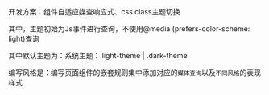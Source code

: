 开发方案：组件自适应媒查响应式、css.class主题切换

其中，主题初始为Js事件进行查询，不使用@media (prefers-color-scheme: light)查询

其中默认主题为：系统主题：.light-theme | .dark-theme

编写风格是：编写页面组件的嵌套规则集中添加对应的`媒体查询`以及`不同风格`的表现样式

